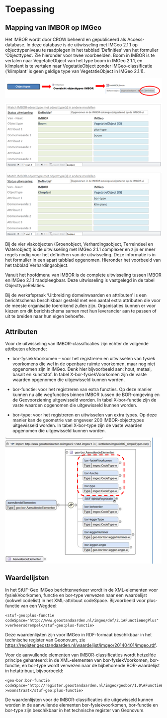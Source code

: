 Toepassing
==========

Mapping van IMBOR op IMGeo
--------------------------

Het IMBOR wordt door CROW beheerd en gepubliceerd als Access-database. In deze
database is de uitwisseling met IMGeo 2.1.1 op objecttypeniveau te raadplegen in
het tabblad ‘Definities’ van het formulier ‘Objecttypes’. Zie hieronder voor
twee voorbeelden. Boom in IMBOR is te vertalen naar VegetatieObject van het type
boom in IMGeo 2.1.1, en klimplant is te vertalen naar VegetatieObject zonder
IMGeo-classificatie (‘klimplant’ is geen geldige type van VegetatieObject in
IMGeo 2.1.1).

![](media/8965ba5c495664010edbcd4b0843ab34.png)

![](media/0ae5da40aed5ff7296cf20743f650b9e.png)

![](media/520e85f2e2f5bf38317515bf587686dc.png)

Bij de vier vlakobjecten (Groenobject, Verhardingsobject, Terreindeel en
Waterobject) is de uitwisseling met IMGeo 2.1.1 complexer en zijn er meer regels
nodig voor het definiëren van de uitwisseling. Deze informatie is in het
formulier in een apart tabblad opgenomen. Hieronder het voorbeeld van het
tabblad Verhardingsobject.

Vanuit het hoofdmenu van IMBOR is de complete uitwisseling tussen IMBOR en IMGeo
2.1.1 raadpleegbaar. Deze uitwisseling is vastgelegd in de tabel
ObjecttypeRelaties.

Bij de werkafspraak ‘Uitbreiding domeinwaarden en attributen’ is een
berichtschema beschikbaar gesteld met een aantal extra attributen die voor de
meeste organisatie toereikend zullen zijn. Organisaties kunnen er voor kiezen om
dit berichtschema samen met hun leverancier aan te passen of uit te breiden naar
hun eigen behoefte.

Attributen
----------

Voor de uitwisseling van IMBOR-classificaties zijn echter de volgende attributen
afdoende:

-   bor-fysiekVoorkomen – voor het registreren en uitwisselen van fysiek
    voorkomens die wel in de openbare ruimte voorkomen, maar nog niet opgenomen
    zijn in IMGeo. Denk hier bijvoorbeeld aan: hout, metaal, basalt en
    kunststof. In tabel X-bor-fysiekVoorkomen zijn de vaste waarden opgenomen
    die uitgewisseld kunnen worden.

-   bor-functie: voor het registreren van extra functies. Op deze manier kunnen nu 
alle wegfuncties binnen IMBOR tussen de BOR-omgeving en de Geovoorziening uitgewisseld worden. 
In tabel X-bor-functie zijn de vaste
waarden opgenomen die uitgewisseld kunnen worden.

-   bor-type: voor het registreren en uitwisselen van extra types.
Op deze manier kan de geometrie van ongeveer 200 IMBOR-objecttypes uitgewisseld
worden. In tabel X-bor-type zijn de vaste waarden opgenomen die uitgewisseld
kunnen worden.

![](media/ebd2a3e6b8089d4f21a53489f2cf81e6.png)

Waardelijsten
-------------

In het StUF-Geo IMGeo berichtenverkeer wordt in de XML-elementen voor
fysiekVoorkomen, functie en bor-type verwezen naar een waardelijst (ookwel
codelist) in het XML-attribuut codeSpace. Bijvoorbeeld voor plus-functie van een
Wegdeel:

    <stuf-geo:plus-functie  
    codeSpace="http://www.geostandaarden.nl/imgeo/def/2.1#FunctieWegPlus"  
    >verkeersdrempel</stuf-geo:plus-functie>

Deze waardenlijsten zijn voor IMGeo in RDF-formaat beschikbaar in het technische
register van Geonovum, zie
<https://register.geostandaarden.nl/waardelijst/imgeo/20140401/imgeo.rdf>.

Voor de aanvullende elementen van IMBOR-classificaties wordt hetzelfde principe
gehanteerd: in de XML-elementen van bor-fysiekVoorkomen, bor-functie, en
bor-type wordt verwezen naar de bijbehorende BOR-waardelijst in hetattribuut,
bijvoorbeeld:

    <geo-bor:bor-functie  
    codeSpace="http://register.geostandaarden.nl/imgeo/geobor/1.0\#FunctieWegBOR"  
    >woonstraat</stuf-geo:plus-functie>

De waardenlijsten voor de IMBOR-classificaties die uitgewisseld kunnen worden in
de aanvullende elementen bor-fysiekvoorkomen, bor-functie en bor-type zijn
beschikbaar in het technische register van Geonovum.
